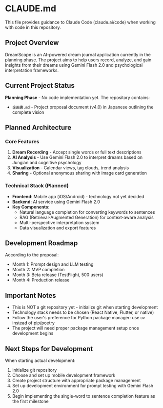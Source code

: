 # CLAUDE.md

This file provides guidance to Claude Code (claude.ai/code) when working with code in this repository.

## Project Overview

DreamScope is an AI-powered dream journal application currently in the planning phase. The project aims to help users record, analyze, and gain insights from their dreams using Gemini Flash 2.0 and psychological interpretation frameworks.

## Current Project Status

**Planning Phase** - No code implementation yet. The repository contains:
- `企画書.md` - Project proposal document (v4.0) in Japanese outlining the complete vision

## Planned Architecture

### Core Features
1. **Dream Recording** - Accept single words or full text descriptions
2. **AI Analysis** - Use Gemini Flash 2.0 to interpret dreams based on Jungian and cognitive psychology
3. **Visualization** - Calendar views, tag clouds, trend analysis
4. **Sharing** - Optional anonymous sharing with image card generation

### Technical Stack (Planned)
- **Frontend**: Mobile app (iOS/Android) - technology not yet decided
- **Backend**: AI service using Gemini Flash 2.0
- **Key Components**:
  - Natural language completion for converting keywords to sentences
  - RAG (Retrieval-Augmented Generation) for context-aware analysis
  - Multi-perspective interpretation system
  - Data visualization and export features

## Development Roadmap

According to the proposal:
- Month 1: Prompt design and LLM testing
- Month 2: MVP completion
- Month 3: Beta release (TestFlight, 500 users)
- Month 4: Production release

## Important Notes

- This is NOT a git repository yet - initialize git when starting development
- Technology stack needs to be chosen (React Native, Flutter, or native)
- Follow the user's preference for Python package manager: use `uv` instead of pip/poetry
- The project will need proper package management setup once development begins

## Next Steps for Development

When starting actual development:
1. Initialize git repository
2. Choose and set up mobile development framework
3. Create project structure with appropriate package management
4. Set up development environment for prompt testing with Gemini Flash 2.0
5. Begin implementing the single-word to sentence completion feature as the first milestone